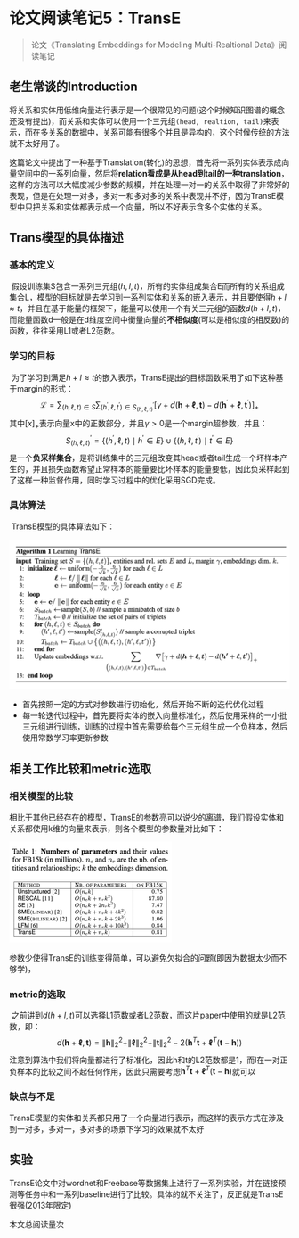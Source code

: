 # 论文阅读笔记5：TransE

> 论文《Translating Embeddings for Modeling Multi-Realtional Data》阅读笔记

## 老生常谈的Introduction

​		将关系和实体用低维向量进行表示是一个很常见的问题(这个时候知识图谱的概念还没有提出)，而关系和实体可以使用一个三元组`(head, realtion, tail)`来表示，而在多关系的数据中，关系可能有很多个并且是异构的，这个时候传统的方法就不太好用了。

​		这篇论文中提出了一种基于Translation(转化)的思想，首先将一系列实体表示成向量空间中的一系列向量，然后将**relation看成是从head到tail的一种translation**，这样的方法可以大幅度减少参数的规模，并在处理一对一的关系中取得了非常好的表现，但是在处理一对多，多对一和多对多的关系中表现并不好，因为TransE模型中只把关系和实体都表示成一个向量，所以不好表示含多个实体的关系。

## Trans模型的具体描述

### 基本的定义

​		假设训练集S包含一系列三元组$(h,l,t)$，所有的实体组成集合E而所有的关系组成集合L，模型的目标就是去学习到一系列实体和关系的嵌入表示，并且要使得$h+l\approx t$，并且在基于能量的框架下，能量可以使用一个有关三元组的函数$d(h+l, t)$，而能量函数d一般是在d维度空间中衡量向量的**不相似度**(可以是相似度的相反数)的函数，往往采用L1或者L2范数。

### 学习的目标

​		为了学习到满足$h+l\approx t$的嵌入表示，TransE提出的目标函数采用了如下这种基于margin的形式：
$$
\mathcal{L}=\sum_{(h, \ell, t) \in S} \sum_{\left(h^{\prime}, \ell, t^{\prime}\right) \in S_{(h, \ell, t)}^{\prime}}\left[\gamma+d(\boldsymbol{h}+\boldsymbol{\ell}, \boldsymbol{t})-d\left(\boldsymbol{h}^{\prime}+\boldsymbol{\ell}, \boldsymbol{t}^{\prime}\right)\right]_{+}
$$
其中$[x]_+$表示向量x中的正数部分，并且$\gamma>0$是一个margin超参数，并且：
$$
S_{(h, \ell, t)}^{\prime}=\left\{\left(h^{\prime}, \ell, t\right) \mid h^{\prime} \in E\right\} \cup\left\{\left(h, \ell, t^{\prime}\right) \mid t^{\prime} \in E\right\}
$$
是一个**负采样集合**，是将训练集中的三元组改变其head或者tail生成一个坏样本产生的，并且损失函数希望正常样本的能量要比坏样本的能量要低，因此负采样起到了这样一种监督作用，同时学习过程中的优化采用SGD完成。



### 具体算法

​		TransE模型的具体算法如下：

![image-20210622154912254](static/image-20210622154912254.png)

- 首先按照一定的方式对参数进行初始化，然后开始不断的迭代优化过程
- 每一轮迭代过程中，首先要将实体的嵌入向量标准化，然后使用采样的一小批三元组进行训练，训练的过程中首先需要给每个三元组生成一个负样本，然后使用常数学习率更新参数

## 相关工作比较和metric选取

### 相关模型的比较

​		相比于其他已经存在的模型，TransE的参数亮可以说少的离谱，我们假设实体和关系都使用k维的向量来表示，则各个模型的参数量对比如下：

<img src="static/image-20210622161424597.png" alt="image-20210622161424597" style="zoom:50%;" />

​		参数少使得TransE的训练变得简单，可以避免欠拟合的问题(即因为数据太少而不够学)，

### metric的选取

​		之前讲到$d(h+l,t)$可以选择L1范数或者L2范数，而这片paper中使用的就是L2范数，即：
$$
d(\boldsymbol{h}+\boldsymbol{\ell}, \boldsymbol{t})=\|\boldsymbol{h}\|_{2}^{2}+\|\boldsymbol{\ell}\|_{2}^{2}+\|\boldsymbol{t}\|_{2}^{2}-2\left(\boldsymbol{h}^{T} \boldsymbol{t}+\boldsymbol{\ell}^{T}(\boldsymbol{t}-\boldsymbol{h})\right)
$$
注意到算法中我们将向量都进行了标准化，因此h和t的L2范数都是1，而l在一对正负样本的比较之间不起任何作用，因此只需要考虑$\boldsymbol{h}^{T} \boldsymbol{t}+\boldsymbol{\ell}^{T}(\boldsymbol{t}-\boldsymbol{h})$就可以

### 缺点与不足

​		TransE模型的实体和关系都只用了一个向量进行表示，而这样的表示方式在涉及到一对多，多对一，多对多的场景下学习的效果就不太好

## 实验

​	   TransE论文中对wordnet和Freebase等数据集上进行了一系列实验，并在链接预测等任务中和一系列baseline进行了比较。具体的就不关注了，反正就是TransE很强(2013年限定)




















<span id=busuanzi_container_page_pv>本文总阅读量<span id=busuanzi_value_page_pv></span>次</span>

